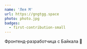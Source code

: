 ```yaml
---
name: 'Лея М'
url: https://gngtgg.space
photo: photo.jpg
badges:
  - first-contribution-small
---
```


Фронтенд-разработчица с Байкала 🙂
